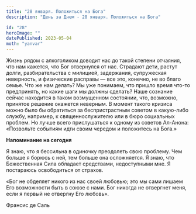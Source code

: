 ```yaml
---
title: "28 января. Положиться на Бога"
description: "День за Днем - 28 января. Положиться на Бога"

id: "28"
heroImage: ""
datePublished: 2023-05-04
moth: "yanvar"
---
```


Жизнь рядом с алкоголиком доводит нас до такой степени отчаяния, что нам
кажется, что Бог отвернулся от нас. Страдают дети, растут долги,
разбирательства с милицией, задержания, супружеская неверность, и физические
расправы — все это, конечно, не во благо семье. Что же нам делать? Мы уже
понимаем, что пришло время что-то предпринять, но какие шаги мы должны
сделать? Наше сознание сейчас находится в таком возмущенном состоянии, что,
возможно, принятое решение окажется неверным. В момент такого кризиса можно
было бы обратиться за беспристрастным советом в какую-либо службу, например, к
священнослужителю или в бюро социальных проблем. Но лучше всего прислушаться к
одному из советов Ал-Анона: «Позвольте событиям идти своим чередом и
положитесь на Бога.»

**Напоминание на сегодня**

Я знаю, что я бессильна в одиночку преодолеть свою проблему. Чем больше я
борюсь с ней, тем больше она осложняется. Я знаю, что Божественная Сила
обладает средствами, недоступными мне. Я постараюсь освободиться от страхов.

«Бог не обделяет никого из нас своей любовью; это мы сами лишаем Его
возможности быть в союзе с нами. Бог никогда не отвергнет меня, если я первый
не отвергну Его любовь».

Франсис де Саль
